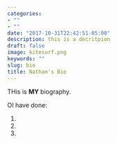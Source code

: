 ```yaml
---
categories:
- ""
- ""
date: "2017-10-31T22:42:51-05:00"
description: this is a decritpion
draft: false
image: kitesurf.png
keywords: ""
slug: bio
title: Nathan's Bio
---
```


THis is **MY** biography.

OI have done:

1. 
1.
1.

